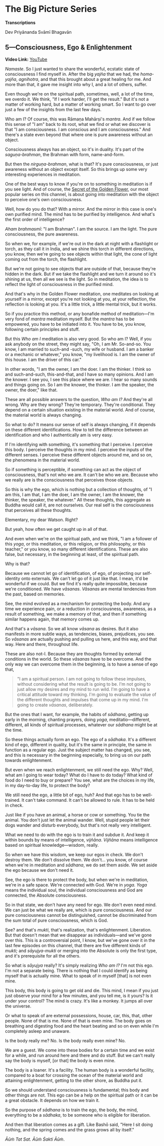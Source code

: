 # The Big Picture Series

**Transcriptions**

Dev Priyānanda Svāmī Bhagavān

## 5—Consciousness, Ego & Enlightenment

**Video Link:** [YouTube](https://www.youtube.com/watch?v=Bb2FB9LWt24)

*Namaste*. So I just wanted to share the wonderful, ecstatic state of consciousness I find myself in. After the big *yajña* that we had, the *homa-yajña*, *agnihotra*, and that this brought about a great healing for me. And more than that, it gave me insight into why I, and a lot of others, suffer.

Even though we're on the spiritual path, sometimes, well, a lot of the time, we overdo it. We think, "If I work harder, I'll get the result." But it's not a matter of working hard, but a matter of working smart. So I want to go over just a few of the insights from the last few days.

Who am I? Of course, this was Rāmaṇa Mahārṣi's *mantra*. And if we follow this sense of "I am" back to its root, what we find or what we discover is that "I am consciousness. I am conscious and I am consciousness." And there's a state even beyond that where one is pure awareness without an object.

Consciousness always has an object, so it's in duality. It's part of the *saguṇa-brahman*, the Brahman with form, name-and-form.

But then the *nirguṇa-brahman*, what is that? It's pure consciousness, or just awareness without an object except itself. So this brings up some very interesting experiences in meditation.

One of the best ways to know if you're on to something in meditation is if you see light. And of course, the [Secret of the Golden Flower](https://www.youtube.com/watch?v=xTy64sq7ThE&list=PL8s1kPtHmCZIdGt3or3nV_h3k-maWHXxn), our most popular series on this channel, is about going into meditation with the object to perceive one's own consciousness.

Well, how do you do that? With a mirror. And the mirror in this case is one's own purified mind. The mind has to be purified by intelligence. And what's the first order of intelligence?

*Aham brahmasmī*: "I am Brahman". I am the source. I am the light. The pure consciousness, the pure awareness.

So when we, for example, if we're out in the dark at night with a flashlight or torch, as they call it in India, and we shine this torch in different directions, you know, then we're going to see objects within that light, the cone of light coming out from the torch, the flashlight.

But we're not going to see objects that are outside of that, because they're hidden in the dark. But if we take the flashlight and we turn it around so it's shining at us, then all we see is the light. So in meditation, the idea is to reflect the light of consciousness in the purified mind.

And that's why in the Golden Flower meditation, one meditates on looking at yourself in a mirror, except you're not looking at you, at your reflection, the reflection is looking at you. It's a little trick, a little mental trick, but it works. 

So if you practice this method, or any bonafide method of meditation—I'm very fond of *mantra* meditation myself. But the *mantra* has to be empowered, you have to be initiated into it. You have to be, you know, following certain principles and stuff.

But this *Who am I* meditation is also very good. So who am I? Well, if you ask anybody on the street, they might say, "Oh, I am Mr. So-and-so. You know, I am married to such-and -such, my wife or husband. I am a banker or a mechanic or whatever," you know, "my livelihood is. I am the owner of this house. I am the driver of this car." 

In other words, "I am the owner, I am the doer. I am the thinker. I think so and such-and-such, this-and-that, and I have so many opinions. And I am the knower. I see you, I see this place where we are. I hear so many sounds and things going on. So I am the knower, the thinker. I am the speaker, the owner, the doer," like that.

These are all possible answers to the question, *Who am I?* And they're all wrong. Why are they wrong? They're temporary. They're conditional. They depend on a certain situation existing in the material world. And of course, the material world is always changing.

So what to do? It means our sense of self is always changing, if it depends on these different identifications. How to tell the difference between an identification and who I authentically am is very easy.

If I'm identifying with something, it's something that I perceive. I perceive this body. I perceive the thoughts in my mind. I perceive the inputs of the different senses. I perceive these different objects around me, and so on, the phenomena in the material world.

So if something is perceptible, if something can act as the object of consciousness, that's not who we are. It can't be who we are. Because who we really are is the consciousness that perceives those objects.

So this is why the ego, which is nothing but a collection of thoughts, of "I am this, I am that, I am the doer, I am the owner, I am the knower, the thinker, the speaker, the whatever." All these thoughts, this aggregate as Buddha would call it, are not ourselves. Our real self is the consciousness that perceives all these thoughts. 

Elementary, my dear Watson. Right?

But yeah, how often we get caught up in all of that.

And even when we're on the spiritual path, and we think, "I am a follower of this *yoga*, or this meditation, or this religion, or this philosophy, or this teacher," or you know, so many different identifications. These are also false, but necessary, in the beginning at least, of the spiritual path.

Why is that?

Because we cannot let go of identification, of ego, of projecting our self-identity onto externals. We can't let go of it just like that. I mean, it'd be wonderful if we could. But we find it's really quite impossible, because we're conditioned. We have *vāsanas*. *Vāsanas* are mental tendencies from the past, based on memories.

See, the mind evolved as a mechanism for protecting the body. And any time we experience pain, or a reduction in consciousness, awareness, as a result of something, we make a memory of that, and then if something similar happens again, that memory comes up.

And that's a *vāsana*. So we all know *vāsana* as desires. But it also manifests in more subtle ways, as tendencies, biases, prejudices, you see. So *vāsanas* are actually pushing and pulling us here, and this way, and that way. Here and there, throughout life.

These are also not-I. Because they are thoughts formed by external conditions in the world. So these *vāsanas* have to be overcome. And the only way we can overcome them in the beginning, is to have a sense of ego that, 

> "I am a spiritual person. I am not going to follow these impulses, without considering what the result is going to be. I'm not going to just allow my desires and my mind to run wild. I'm going to have a critical attitude toward my thinking. I'm going to evaluate the value of the different thoughts and impulses that come up in my mind. I'm going to create *vāsanas*, deliberately.

But the ones that I want, for example, the habits of *sādhana*, getting up early in the morning, chanting prayers, doing *yoga*, meditatio—different, different, all kinds of spiritual processes, whatever our *sādhana* might be at the time.

So these things actually form an ego. The ego of a *sādhaka*. It's a different kind of ego, different in quality, but it's the same in principle, the same in function as a regular ego. Just the subject matter has changed, you see, and this is necessary in the beginning especially, to bring us on our path towards enlightenment.

But even when we reach enlightenment, we still need the ego. Why? Well, what am I going to wear today? What do I have to do today? What kind of food do I need to buy or prepare? You see, what are the choices in my life, in my day-to-day life, to protect the body?

We still need the ego, a little bit of ego, huh? And that ego has to be well-trained. It can't take command. It can't be allowed to rule. It has to be held in check.

Just like if you have an animal, a horse or cow or something. You tie the animal. You don't just let the animal wander. Well, stupid people let their dogs wander and disturb everybody, but that's not really very intelligent.

What we need to do with the ego is to train it and subdue it. And keep it within bounds by means of intelligence, *vijñāna*. *Vijñāna* means intelligence based on spiritual knowledge—wisdom, really.

So when we have this wisdom, we keep our egos in check. We don't destroy them. We don't dissolve them. We don't... you know, of course when we're in meditation and *sādhana*, we do set them aside. We set aside the ego because we don't need it.

See, the ego is there to protect the body, but when we're in meditation, we're in a safe space. We're connected with God. We're in *yoga. Yoga* means the individual soul, the individual consciousness and God are connected, the Absolute consciousness.

So in that state, we don't have any need for ego. We don't even need mind. We can just be what we really are, which is pure consciousness. And our pure consciousness cannot be distinguished, cannot be discriminated from the sum total of pure consciousness, which is God.

See? and that's *mukti*, that's realization, that's enlightenment. Liberation. But that doesn't mean that we disappear as individuals—and we've gone over this. This is a controversial point, I know, but we've gone over it in the last few episodes on this channel, that there are five different kinds of *mukti;* and *sāyujya-mukti* or merging into the Absolute is only the first type, and it's prerequisite for all the others.

So what is *sāyujya* really? It's simply realizing *Who am I?* I'm not this ego. I'm not a separate being. There is nothing that I could identify as being myself that is actually mine. What to speak of in myself [that] is not even mine.

This body, this body is going to get old and die. This mind, I mean if you just just observe your mind for a few minutes, and you tell me, is it yours? Is it under your control? The mind is crazy. It's like a monkey. It jumps all over the universe.

Or what to speak of are external possessions, house, car, this, that, other people. None of that is me. None of that is even mine. The body goes on breathing and digesting food and the heart beating and so on even while I'm completely asleep and unaware.

Is the body really me? No. Is the body really even mine? No. 

We are a guest. We come into these bodies for a certain time and we exist for a while, and run around here and there and do stuff. But we can't really say the body is myself, [or that] the body is even mine.

The body is a loaner. It's a facility. The human body is a wonderful facility, compared to a boat for crossing the ocean of the material world and attaining enlightenment, getting to the other shore, as Buddha put it.

So we should understand consciousness is fundamental; this body and other things are not. This ego can be a help on the spiritual path or it can be a great obstacle. It depends on how we train it.

So the purpose of *sādhana* is to train the ego, the body, the mind, everything to be a *sādhaka*, to be someone who is eligible for liberation. 

And then that liberation comes as a gift. Like Bashō said, "Here I sit doing nothing, and the spring comes and the grass grows all by itself."

*Āūṁ Tat Sat. Āūṁ Śakti Āūṁ*.